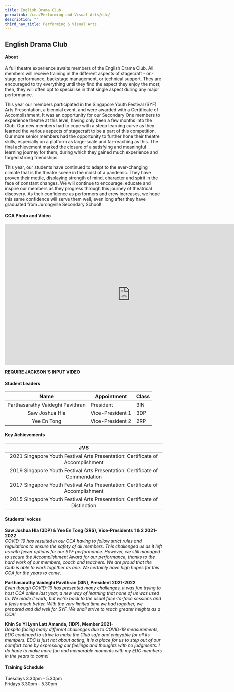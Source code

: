 ```yaml
---
title: English Drama Club
permalink: /cca/Performing-and-Visual-Arts/edc/
description: ""
third_nav_title: Performing & Visual Arts
---
```

## English Drama Club

#### About
A full theatre experience awaits members of the English Drama Club. All members will receive training in the different aspects of stagecraft - on-stage performance, backstage management, or technical support. They are encouraged to try everything until they find the aspect they enjoy the most; then, they will often opt to specialise in that single aspect during any major performance.  
  
This year our members participated in the Singapore Youth Festival (SYF) Arts Presentation, a biennial event, and were awarded with a Certificate of Accomplishment. It was an opportunity for our Secondary One members to experience theatre at this level, having only been a few months into the Club. Our new members had to cope with a steep learning curve as they learned the various aspects of stagecraft to be a part of this competition. Our more senior members had the opportunity to further hone their theatre skills, especially on a platform as large-scale and far-reaching as this. The final achievement marked the closure of a satisfying and meaningful learning journey for them, during which they gained much experience and forged strong friendships.  
  
This year, our students have continued to adapt to the ever-changing climate that is the theatre scene in the midst of a pandemic. They have proven their mettle, displaying strength of mind, character and spirit in the face of constant changes. We will continue to encourage, educate and inspire our members as they progress through this journey of theatrical discovery. As their confidence as performers and crew increases, we hope this same confidence will serve them well, even long after they have graduated from Jurongville Secondary School!

#### CCA Photo and Video
<iframe allowfullscreen="true" height="450" width="800" frameborder="0" src="https://docs.google.com/presentation/d/e/2PACX-1vQq9wmPltSj25xcDRmgZXk7Zn_2L_iiUEWYpxYuueR14gOPEB8NVfJ656qeyusaxLGdVDwVNHVUyXGl/embed?start=false&amp;loop=false&amp;delayms=3000"></iframe>

**REQUIRE JACKSON'S INPUT VIDEO**

#### Student Leaders
| Name | Appointment | Class |
|:---:|---|---|
| Parthasarathy Vaideghi Pavithran | President | 3IN |
| Saw Joshua Hla | Vice-President 1 | 3DP |
| Yee En Tong | Vice-President 2 | 2RP |

#### Key Achievements
| JVS |
|:---:|
| 2021 Singapore Youth Festival Arts Presentation: Certificate of Accomplishment |
| 2019 Singapore Youth Festival Arts Presentation: Certificate of Commendation |
| 2017 Singapore Youth Festival Arts Presentation: Certificate of Accomplishment |
| 2015 Singapore Youth Festival Arts Presentation: Certificate of Distinction |

#### Students' voices
**Saw Joshua Hla (3DP) & Yee En Tong (2RS), Vice-Presidents 1 & 2 2021-2022** <br>
_COVID-19 has resulted in our CCA having to follow strict rules and regulations to ensure the safety of all members. This challenged us as it left us with fewer options for our SYF performance. However, we still managed to secure the Accomplishment Award for our performance, thanks to the hard work of our members, coach and teachers. We are proud that the Club is able to work together as one. We certainly have high hopes for this CCA for the years to come._  
  
**Parthasarathy Vaideghi Pavithran (3IN), President 2021-2022** <br>
_Even though COVID-19 has presented many challenges, it was fun trying to host CCA online last year, a new way of learning that none of us was used to. We made it work, but we’re back to the usual face-to-face sessions and it feels much better. With the very limited time we had together, we prepared and did well for SYF. We shall strive to reach greater heights as a CCA!_  
  
**Khin Su Yi Lynn Latt Amanda, (1DP), Member 2021-** <br>
_Despite facing many different challenges due to COVID-19 measurements, EDC continued to strive to make the Club safe and enjoyable for all its members. EDC is just not about acting, it is a place for us to step out of our comfort zone by expressing our feelings and thoughts with no judgments. I do hope to make more fun and memorable moments with my EDC members in the years to come!_  

#### Training Schedule
Tuesdays 3.30pm - 5.30pm<br>
Fridays 3.30pm - 5.30pm
